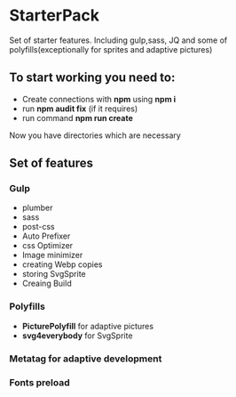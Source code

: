 <h1>StarterPack</h1>
Set of starter features. Including gulp,sass, JQ and some of polyfills(exceptionally for sprites and adaptive pictures)<br/>
<h2>To start working you need to:</h2>
<ul>
  <li>Create connections with <b>npm</b> using <b>npm i</b></li>
  <li>run <b>npm audit fix</b> (if it requires)</li>
  <li>run command <b>npm run create</b></li>
</ul>
Now you have directories which are necessary
<h2>Set of features</h2>
<h3>Gulp</h3>
 <ul>
  <li>plumber</li>
  <li>sass</li>
  <li>post-css</li>
  <li>Auto Prefixer</li>
  <li>css Optimizer</li>
  <li>Image minimizer</li>
  <li>creating Webp copies</li>
  <li>storing SvgSprite</li>
  <li>Creaing Build </li>
</ul>
<h3>Polyfills</h3>
<ul>
 <li><b>PicturePolyfill</b> for adaptive pictures</li>
 <li><b>svg4everybody</b> for SvgSprite</li>
</ul>
<h3>Metatag for adaptive development</h3>
<h3>Fonts preload</h3>
